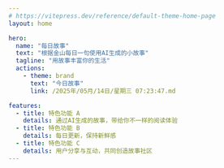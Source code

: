 ```yaml
---
# https://vitepress.dev/reference/default-theme-home-page
layout: home

hero:
  name: "每日故事"
  text: "根据金山每日一句使用AI生成的小故事"
  tagline: "用故事丰富你的生活"
  actions:
    - theme: brand
      text: "今日故事"
      link: /2025年/05月/14日/星期三 07:23:47.md

features:
  - title: 特色功能 A
    details: 通过AI生成的故事，带给你不一样的阅读体验
  - title: 特色功能 B
    details: 每日更新，保持新鲜感
  - title: 特色功能 C
    details: 用户分享与互动，共同创造故事社区
---
```

